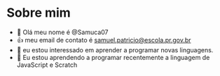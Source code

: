 # Sobre mim
- 👋 Olá meu nome é @Samuca07
- :+1: meu email de contato é samuel.patricio@escola.pr.gov.br
- 👀 eu estou interessado em aprender a programar novas linguagens.
- 🌱 Eu estou aprendendo a programar recentemente a linguagem de JavaScript e Scratch



